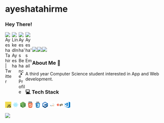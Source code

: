 # ayeshatahirme


### Hey There!

<a href="https://twitter.com/AyeshaTahirMe">
  <img align="left" alt="Ayesha Tahir | Twitter" width="22px" src="https://cdn.jsdelivr.net/npm/simple-icons@v3/icons/twitter.svg" />
</a>
<a href="https://www.linkedin.com/in/ayeshatahirme">
  <img align="left" alt="LinkedIn Ayesha" width="22px" src="https://cdn.jsdelivr.net/npm/simple-icons@v3/icons/linkedin.svg" />
</a>
<a href="https://www.behance.net/ayeshatahirme">
  <img align="left" alt="Ayesha's Behance Profile" width="22px" src="https://cdn.jsdelivr.net/npm/simple-icons@v3/icons/behance.svg" />
</a>
<a href="mailto:ayeshatahirme@gmail.com">
  <img align="left" alt="Ayesha's Email" width="22px" src="https://cdn.jsdelivr.net/npm/simple-icons@v3/icons/gmail.svg" />
</a>

<br>
<p align="left">
  <br><img src="https://badges.pufler.dev/visits/ayeshatahirme/ayeshatahirme/"><img src="https://badges.pufler.dev/repos/ayeshatahirme"><img src="https://badges.pufler.dev/years/ayeshatahirme"></p>


### About Me :wave:

- A third year Computer Science student interested in App and Web development.

### 💻 Tech Stack

<code><img height="20" src="https://raw.githubusercontent.com/github/explore/80688e429a7d4ef2fca1e82350fe8e3517d3494d/topics/javascript/javascript.png"></code>
<code><img height="20" src="https://raw.githubusercontent.com/github/explore/80688e429a7d4ef2fca1e82350fe8e3517d3494d/topics/react/react.png"></code>
<code><img height="20" src="https://raw.githubusercontent.com/github/explore/80688e429a7d4ef2fca1e82350fe8e3517d3494d/topics/nodejs/nodejs.png"></code>
<code><img height="20" src="https://raw.githubusercontent.com/github/explore/80688e429a7d4ef2fca1e82350fe8e3517d3494d/topics/html/html.png"></code>
<code><img height="20" src="https://raw.githubusercontent.com/github/explore/80688e429a7d4ef2fca1e82350fe8e3517d3494d/topics/css/css.png"></code>
<code><img height="20" src="https://raw.githubusercontent.com/github/explore/80688e429a7d4ef2fca1e82350fe8e3517d3494d/topics/cpp/cpp.png"></code>
<code><img height="20" src="https://raw.githubusercontent.com/github/explore/80688e429a7d4ef2fca1e82350fe8e3517d3494d/topics/mysql/mysql.png"></code>
<code><img height="20" src="https://raw.githubusercontent.com/github/explore/80688e429a7d4ef2fca1e82350fe8e3517d3494d/topics/git/git.png"></code>
<code><img height="20" src="https://raw.githubusercontent.com/github/explore/80688e429a7d4ef2fca1e82350fe8e3517d3494d/topics/visual-studio-code/visual-studio-code.png" /></code>

<p align="left">
  <img src="https://github-readme-stats.vercel.app/api/?username=ayeshatahirme&theme=shades-of-purple&show_icons=true&count_private=true">
</p>

